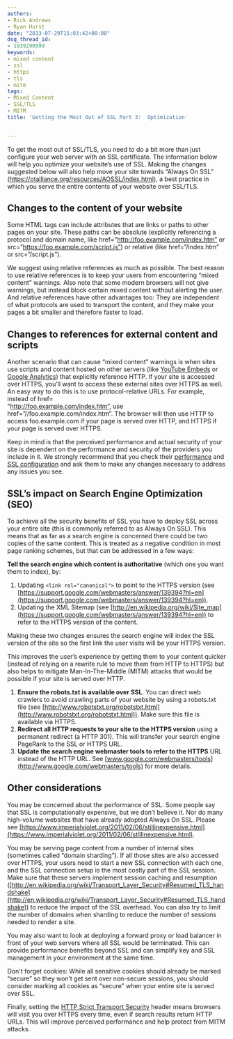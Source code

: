 ```yaml
---
authors:
- Rick Andrews
- Ryan Hurst
date: "2013-07-29T15:03:42+00:00"
dsq_thread_id:
- 1939290999
keywords:
- mixed content
- ssl
- https
- tls
- mitm
tags:
- Mixed Content
- SSL/TLS
- MITM
title: 'Getting the Most Out of SSL Part 3:  Optimization'


---
```

To get the most out of SSL/TLS, you need to do a bit more than just configure your web server with an SSL certificate. The information below will help you optimize your website’s use of SSL. Making the changes suggested below will also help move your site towards “Always On SSL” (<https://otalliance.org/resources/AOSSL/index.html>), a best practice in which you serve the entire contents of your website over SSL/TLS.

## Changes to the content of your website

Some HTML tags can include attributes that are links or paths to other pages on your site. These paths can be absolute (explicitly referencing a protocol and domain name, like href=”http://foo.example.com/index.htm” or src=”https://foo.example.com/script.js”) or relative (like href=”/index.htm” or src=”/script.js”).

We suggest using relative references as much as possible. The best reason to use relative references is to keep your users from encountering “mixed content” warnings. Also note that some modern browsers will not give warnings, but instead block certain mixed content without alerting the user. And relative references have other advantages too: They are independent of what protocols are used to transport the content, and they make your pages a bit smaller and therefore faster to load.

## Changes to references for external content and scripts

Another scenario that can cause “mixed content” warnings is when sites use scripts and content hosted on other servers (like [YouTube Embeds][1] or [Google Analytics][2]) that explicitly reference HTTP. If your site is accessed over HTTPS, you’ll want to access these external sites over HTTPS as well. An easy way to do this is to use protocol-relative URLs. For example, instead of href=  
“http://foo.example.com/index.htm”, use href=”//foo.example.com/index.htm”. The browser will then use HTTP to access foo.example.com if your page is served over HTTP, and HTTPS if your page is served over HTTPS.

Keep in mind is that the perceived performance and actual security of your site is dependent on the performance and security of the providers you include in it. We strongly recommend that you check their [performance][3] and [SSL configuration][4] and ask them to make any changes necessary to address any issues you see.

## SSL’s impact on Search Engine Optimization (SEO)

To achieve all the security benefits of SSL you have to deploy SSL across your entire site (this is commonly referred to as Always On SSL). This means that as far as a search engine is concerned there could be two copies of the same content. This is treated as a negative condition in most page ranking schemes, but that can be addressed in a few ways:

**Tell the search engine which content is authoritative** (which one you want them to index), by:
1. Updating `<link rel="canonical">` to point to the HTTPS version (see [https://support.google.com/webmasters/answer/139394?hl=en](https://support.google.com/webmasters/answer/139394?hl=en)).
2. Updating the XML Sitemap (see [http://en.wikipedia.org/wiki/Site_map](https://support.google.com/webmasters/answer/139394?hl=en)) to refer to the HTTPS version of the content.

Making these two changes ensures the search engine will index the SSL version of the site so the first link the user visits will be your HTTPS version.

This improves the user’s experience by getting them to your content quicker (instead of relying on a rewrite rule to move them from HTTP to HTTPS) but also helps to mitigate Man-In-The-Middle (MITM) attacks that would be possible if your site is served over HTTP. 
      
1. **Ensure the robots.txt is available over SSL**. You can direct web crawlers to avoid crawling parts of your website by using a robots.txt file (see [http://www.robotstxt.org/robotstxt.html](http://www.robotstxt.org/robotstxt.html)). Make sure this file is available via HTTPS.
2. **Redirect all HTTP requests to your site to the HTTPS version** using a permanent redirect (a HTTP 301). This will transfer your search engine PageRank to the SSL or HTTPS URL.
3. **Update the search engine webmaster tools to refer to the HTTPS** URL instead of the HTTP URL. See [www.google.com/webmasters/tools](http://www.google.com/webmasters/tools) for more details.
      
## Other considerations

You may be concerned about the performance of SSL. Some people say that SSL is computationally expensive, but we don’t believe it. Nor do many high-volume websites that have already adopted Always On SSL. Please see [https://www.imperialviolet.org/2011/02/06/stillinexpensive.html](https://www.imperialviolet.org/2011/02/06/stillinexpensive.html).

You may be serving page content from a number of internal sites (sometimes called “domain sharding”). If all those sites are also accessed over HTTPS, your users need to start a new SSL connection with each one, and the SSL connection setup is the most costly part of the SSL session. Make sure that these servers implement session caching and resumption ([http://en.wikipedia.org/wiki/Transport_Layer_Security#Resumed_TLS_handshake](http://en.wikipedia.org/wiki/Transport_Layer_Security#Resumed_TLS_handshake)) to reduce the impact of the SSL overhead. You can also try to limit the number of domains when sharding to reduce the number of sessions needed to render a site.

You may also want to look at deploying a forward proxy or load balancer in front of your web servers where all SSL would be terminated. This can provide performance benefits beyond SSL and can simplify key and SSL management in your environment at the same time.

Don't forget cookies: While all sensitive cookies should already be marked “secure” so they won’t get sent over non-secure sessions, you should consider marking all cookies as “secure” when your entire site is served over SSL.

Finally, setting the [HTTP Strict Transport Security](http://en.wikipedia.org/wiki/HTTP_Strict_Transport_Security) header means browsers will visit you over HTTPS every time, even if search results return HTTP URLs. This will improve perceived performance and help protect from MITM attacks.

 [1]: http://apiblog.youtube.com/2011/02/https-support-for-youtube-embeds.html
 [2]: https://support.google.com/analytics/answer/1008080?hl=en
 [3]: http://www.webpagetest.org/
 [4]: https://casecurity.ssllabs.com/